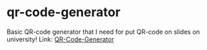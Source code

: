 # qr-code-generator
Basic QR-code generator that I need for put QR-code on slides on university!
Link: [QR-Code-Generator](https://itatin.github.io/qr-code-generator/)
